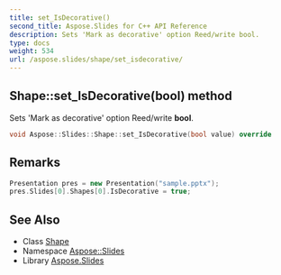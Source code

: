 ```yaml
---
title: set_IsDecorative()
second_title: Aspose.Slides for C++ API Reference
description: Sets 'Mark as decorative' option Reed/write bool.
type: docs
weight: 534
url: /aspose.slides/shape/set_isdecorative/
---
```

## Shape::set_IsDecorative(bool) method


Sets 'Mark as decorative' option Reed/write **bool**.

```cpp
void Aspose::Slides::Shape::set_IsDecorative(bool value) override
```

## Remarks



```cpp
Presentation pres = new Presentation("sample.pptx");
pres.Slides[0].Shapes[0].IsDecorative = true;
```

## See Also

* Class [Shape](../)
* Namespace [Aspose::Slides](../../)
* Library [Aspose.Slides](../../../)